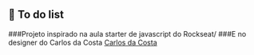 ## :bookmark_tabs: To do list
###Projeto inspirado na aula starter de javascript do Rockseat/
###E no designer do Carlos da Costa [Carlos da Costa](https://blog.usejournal.com/develop-a-to-do-list-app-in-vanilla-javascript-95377ec370c5)